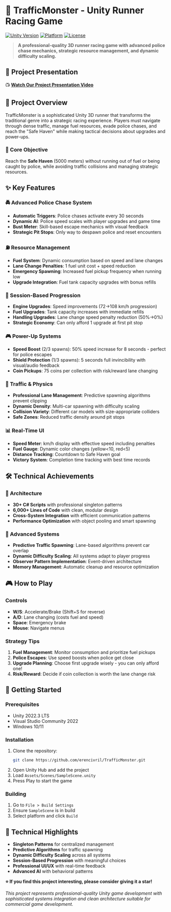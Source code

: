 # 🚗 TrafficMonster - Unity Runner Racing Game

[![Unity Version](https://img.shields.io/badge/Unity-2022.3%20LTS-blue.svg)](https://unity3d.com/get-unity/download)
[![Platform](https://img.shields.io/badge/Platform-PC%20%7C%20Windows-lightgrey.svg)](https://github.com/erencivril/TrafficMonster)
[![License](https://img.shields.io/badge/License-MIT-green.svg)](LICENSE)

> **A professional-quality 3D runner racing game with advanced police chase mechanics, strategic resource management, and dynamic difficulty scaling.**

## 🎥 Project Presentation

📺 **[Watch Our Project Presentation Video](https://youtu.be/MHMV2glUEes?feature=shared)**

## 📖 Project Overview

TrafficMonster is a sophisticated Unity 3D runner that transforms the traditional genre into a strategic racing experience. Players must navigate through dense traffic, manage fuel resources, evade police chases, and reach the "Safe Haven" while making tactical decisions about upgrades and power-ups.

### 🎯 Core Objective
Reach the **Safe Haven** (5000 meters) without running out of fuel or being caught by police, while avoiding traffic collisions and managing strategic resources.

## ✨ Key Features

### 🚔 Advanced Police Chase System
- **Automatic Triggers**: Police chases activate every 30 seconds
- **Dynamic AI**: Police speed scales with player upgrades and game time
- **Bust Meter**: Skill-based escape mechanics with visual feedback
- **Strategic Pit Stops**: Only way to despawn police and reset encounters

### ⛽ Resource Management
- **Fuel System**: Dynamic consumption based on speed and lane changes
- **Lane Change Penalties**: 1 fuel unit cost + speed reduction
- **Emergency Spawning**: Increased fuel pickup frequency when running low
- **Upgrade Integration**: Fuel tank capacity upgrades with bonus refills

### 🔧 Session-Based Progression
- **Engine Upgrades**: Speed improvements (72→108 km/h progression)
- **Fuel Upgrades**: Tank capacity increases with immediate refills
- **Handling Upgrades**: Lane change speed penalty reduction (50%→0%)
- **Strategic Economy**: Can only afford 1 upgrade at first pit stop

### 🎮 Power-Up Systems
- **Speed Boost** (2/3 spawns): 50% speed increase for 8 seconds - perfect for police escapes
- **Shield Protection** (1/3 spawns): 5 seconds full invincibility with visual/audio feedback
- **Coin Pickups**: 75 coins per collection with risk/reward lane changing

### 🚗 Traffic & Physics
- **Professional Lane Management**: Predictive spawning algorithms prevent clipping
- **Dynamic Density**: Multi-car spawning with difficulty scaling
- **Collision Variety**: Different car models with size-appropriate colliders
- **Safe Zones**: Reduced traffic density around pit stops

### 📊 Real-Time UI
- **Speed Meter**: km/h display with effective speed including penalties
- **Fuel Gauge**: Dynamic color changes (yellow<10, red<5)
- **Distance Tracking**: Countdown to Safe Haven goal
- **Victory System**: Completion time tracking with best time records

## 🛠️ Technical Achievements

### 📁 Architecture
- **30+ C# Scripts** with professional singleton patterns
- **6,000+ Lines of Code** with clean, modular design
- **Cross-System Integration** with efficient communication patterns
- **Performance Optimization** with object pooling and smart spawning

### 🧠 Advanced Systems
- **Predictive Traffic Spawning**: Lane-based algorithms prevent car overlap
- **Dynamic Difficulty Scaling**: All systems adapt to player progress
- **Observer Pattern Implementation**: Event-driven architecture
- **Memory Management**: Automatic cleanup and resource optimization

## 🎮 How to Play

### Controls
- **W/S**: Accelerate/Brake (Shift+S for reverse)
- **A/D**: Lane changing (costs fuel and speed)
- **Space**: Emergency brake
- **Mouse**: Navigate menus

### Strategy Tips
1. **Fuel Management**: Monitor consumption and prioritize fuel pickups
2. **Police Escapes**: Use speed boosts when police get close
3. **Upgrade Planning**: Choose first upgrade wisely - you can only afford one!
4. **Risk/Reward**: Decide if coin collection is worth the lane change risk

## 🚀 Getting Started

### Prerequisites
- Unity 2022.3 LTS
- Visual Studio Community 2022
- Windows 10/11

### Installation
1. Clone the repository:
   ```bash
   git clone https://github.com/erencivril/TrafficMonster.git
   ```
2. Open Unity Hub and add the project
3. Load `Assets/Scenes/SampleScene.unity`
4. Press Play to start the game

### Building
1. Go to `File > Build Settings`
2. Ensure `SampleScene` is in build
3. Select platform and click `Build`

## 🎯 Technical Highlights

- **Singleton Patterns** for centralized management
- **Predictive Algorithms** for traffic spawning
- **Dynamic Difficulty Scaling** across all systems
- **Session-Based Progression** with meaningful choices
- **Professional UI/UX** with real-time feedback
- **Advanced AI** with behavioral patterns

**⭐ If you find this project interesting, please consider giving it a star!**

*This project represents professional-quality Unity game development with sophisticated systems integration and clean architecture suitable for commercial game development.* 
